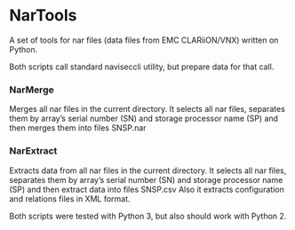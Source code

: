 # NarTools
A set of tools for nar files (data files from EMC CLARiiON/VNX) written on Python.

Both scripts call standard naviseccli utility, but prepare data for that call.

### NarMerge

Merges all nar files in the current directory.
It selects all nar files, separates them by array’s serial number (SN) and storage processor name (SP) and then merges them into files SNSP.nar


### NarExtract

Extracts data from all nar files in the current directory.
It selects all nar files, separates them by array’s serial number (SN) and storage processor name (SP) and then extract data into files SNSP.csv
Also it extracts configuration and relations files in XML format.

Both scripts were tested with Python 3, but also should work with Python 2.
